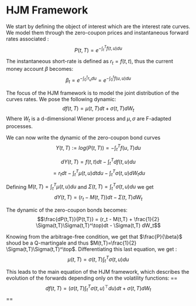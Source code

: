 # HJM Framework

We start by defining the object of interest which are the interest rate curves. We model them through the zero-coupon prices and instantaneous forward rates associated :
$$P(t,T)=e^{-\int_t^T f(t,u) du} $$

The instantaneous short-rate is defined as $r_t = f(t,t)$, thus the current money account $\beta$ becomes:
$$\beta_t=e^{-\int_0^t r_u du}=e^{-\int_0^t f(u,u) du}$$

The focus of the HJM framework is to model the joint distribution of the curves rates. We pose the following dynamic:
$$df(t,T)=\mu(t,T)dt+\sigma(t,T)dW_t$$
Where $W_t$ is a d-dimensional Wiener process and $\mu, \sigma$ are F-adapted processes.

We can now write the dynamic of the zero-coupon bond curves
$$Y(t,T) :=log(P(t,T)) = -\int_t^T f(u,T)du$$

$$dY(t,T) = f(t,t) dt -\int_t^T df(t,u)du$$
$$          = r_t dt - \int_t^T \mu(t,u) dt du - \int_t^T \sigma(t,u) dW_t du$$

Defining $M(t,T) = \int_t^T \mu(t,u) du$ and $\Sigma(t,T) = \int_t^T \sigma(t,u) du$ we get
$$dY(t,T) = (r_t-M(t,T)) dt - \Sigma(t,T) dW_t$$

The dynamic of the zero-coupon bonds becomes:
$$\frac{dP(t,T)}{P(t,T)} = (r_t - M(t,T) + \frac{1}{2} \Sigma(t,T)\Sigma(t,T)^\top)dt - \Sigma(t,T) dW_t$$

Knowing from the arbitrage-free condition, we get that $\frac{P}{\beta}$ shoud be a Q-martingale and thus $M(t,T)=\frac{1}{2} \Sigma(t,T)\Sigma(t,T)^\top$. Differentiating this last equation, we get :
$$\mu(t,T) = \sigma(t,T) \int_t^T \sigma(t,u) du$$

This leads to the main equation of the HJM framework, which describes the evolution of the forwards depending only on the volatility functions:
== $$df(t,T) = (\sigma(t,T) \int_t^T \sigma(t,u)^\top du) dt + \sigma(t,T) dW_t$$ ==



